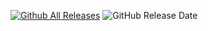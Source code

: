 [![Github All Releases](https://img.shields.io/github/downloads/Woody-NX/NiklasCFW_Pack/total.svg)]()
![GitHub Release Date](https://img.shields.io/github/release-date/Woody-NX/NiklasCFW_Pack?display_date=published_at&labelColor=Black)

